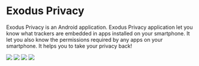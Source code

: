 # Exodus Privacy

Exodus Privacy is an Android application.
Exodus Privacy application let you know what trackers are embedded in apps installed on your smartphone. It let you also know the permissions required by any apps on your smartphone. 
It helps you to take your privacy back!


<img src="https://github.com/pepelawycliffe/DataPrivacy/blob/main/1.jpg">
<img src="https://github.com/pepelawycliffe/DataPrivacy/blob/main/2.jpg">
<img src="https://github.com/pepelawycliffe/DataPrivacy/blob/main/3.jpg">
<img src="https://github.com/pepelawycliffe/DataPrivacy/blob/main/4.jpg">













